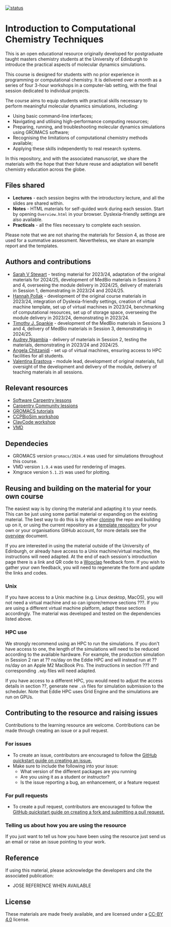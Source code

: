[![status](https://jose.theoj.org/papers/203c19913b1c1d8801a559c0eada14d1/status.svg)](https://jose.theoj.org/papers/203c19913b1c1d8801a559c0eada14d1)

# Introduction to Computational Chemistry Techniques

This is an open educational resource originally developed for postgraduate taught masters chemistry students at the University of Edinburgh to introduce the practical aspects of molecular dynamics simulations.

This course is designed for students with no prior experience in programming or computational chemistry. It is delivered over a month as a series of four 3-hour workshops in a computer-lab setting, with the final session dedicated to individual projects.

The course aims to equip students with practical skills necessary to perform meaningful molecular dynamics simulations, including: 

* Using basic command-line interfaces;
* Navigating and utilising high-performance computing resources;
* Preparing, running, and troubleshooting molecular dynamics simulations using GROMACS software;
* Recognising the limitations of computational chemistry methods available;
* Applying these skills independently to real research systems.

In this repository, and with the associated manuscript, we share the materials with the hope that their future reuse and adaptation will benefit chemistry education across the globe.



## Files shared

* **Lectures** - each session begins with the introductory lecture, and all the slides are shared within. 
* **Notes** - HTML materials for self-guided work during each session. Start by opening `Overview.html` in your browser. Dyslexia-friendly settings are also available. 
* **Practicals** - all the files necessary to complete each session. 

Please note that we are not sharing the materials for Session 4, as those are used for a summative assessment. Nevertheless, we share an example report and the templates.



## Authors and contributions

* [Sarah V Stewart](https://github.com/sarahvs99) - testing material for 2023/24, adaptation of the original materials for 2024/25, development of MedBio materials in Sessions 3 and 4, overseeing the module delivery in 2024/25, delivery of materials in Session 1, demonstrating in 2023/24 and 2024/25.
* [Hannah Pollak](https://github.com/hp115) - development of the original course materials in 2023/24, integration of Dyslexia-friendly settings, creation of virtual machine template, set up of virtual machines in 2023/24, benchmarking of computational resources, set up of storage space, overseeing the module delivery in 2023/24, demonstrating in 2023/24.
* [Timothy J. Spankie](https://github.com/tspankie) - development of the MedBio materials in Sessions 3 and 4, delivery of MedBio materials in Session 3, demonstrating in 2024/25.
* [Audrey Ngambia](https://github.com/s2242277) - delivery of materials in Session 2, testing the materials, demonstrating in 2023/24 and 2024/25.
* [Angela Chitzanidi](https://github.com/achitzan) - set up of virtual machines, ensuring access to HPC facilities for all students.
* [Valentina Erastova](https://github.com/punkpony) -  module lead, development of original materials, full oversight of the development and delivery of the module, delivery of teaching materials in all sessions.
 


## Relevant resources

- [Software Carpentry lessons](https://software-carpentry.org/lessons/)
- [Carpentry Community lessions](https://carpentries.org/lesson-development/community-lessons/)
- [GROMACS tutorials](https://tutorials.gromacs.org)
- [CCPBioSim workshop](https://github.com/CCPBioSim/BioSim-analysis-workshop)
- [ClayCode workshop](https://github.com/Erastova-group/ClayCode-workshop)
- [VMD](https://www.ks.uiuc.edu/Research/vmd/)


## Dependecies
- GROMACS  version `gromacs/2024.4` was used for simulations throughout this course.
- VMD version `1.9.4` was used for rendering of images.
- Xmgrace version `5.1.25` was used for plotting.


## Reusing and building on the material for your own course

The easiest way is by cloning the material and adapting it to your needs. This can be just using some partial material or expanding on the existing material. The best way to do this is by either [cloning](https://docs.github.com/en/repositories/creating-and-managing-repositories/cloning-a-repository) the repo and building up on it, or using the current repository as a [template repository](https://docs.github.com/en/repositories/creating-and-managing-repositories/creating-a-repository-from-a-template) for your own or your organisations GitHub account, for more details see the [overview](overview.md) document. 

If you are interested in using the material outside of the University of Edinburgh, or already have access to a Unix machine/virtual machine, the instructions will need adapted. At the end of each session's introduction page there is a link and QR code to a [Wooclap](https://www.wooclap.com) feedback form. If you wish to gather your own feedback, you will need to regenerate the form and update the links and codes.

### Unix
If you have access to a Unix machine (e.g. Linux desktop, MacOS), you will not need a virtual machine and so can ignore/remove sections ???. If you are using a different virtual machine platform, adapt these sections accordingly. The material was developed and tested on the dependencies listed above.


###  HPC use
We strongly recommend using an HPC to run the simulations. If you don't have access to one, the length of the simulations will need to be reduced according to the available hardware. For example, the production simulation in Session 2 ran at ?? ns/day on the Eddie HPC and will instead run at ?? ns/day on an Apple M2 MacBook Pro. The instructions in section ??? and corresponding `.mdp` files will need adapted. 

If you have access to a different HPC, you would need to adjust the access details in section ??, generate new `.sh` files for simulation submission to the scheduler. Note that Eddie HPC uses Grid Engine and the simulations are run on GPUs.

## Contributing to the resource and raising issues

Contributions to the learning resource are welcome. Contributions can be made through creating an issue or a pull request.

### For issues
- To create an issue, contributors are encouraged to follow the [GitHub quickstart guide on creating an issue.](https://docs.github.com/en/issues/tracking-your-work-with-issues/creating-an-issue)
- Make sure to include the following into your issue:
	-  What version of the different packages are you running
	-  Are you using it as a student or instructor?
	-  Is the issue reporting a bug, an enhancement, or a feature request		

### For pull requests
- To create a pull request, contributors are encouraged to follow the [GitHub quickstart guide on creating a fork and submitting a pull request.](https://docs.github.com/en/get-started/quickstart/contributing-to-projects)

### Telling us about how you are using the resource
If you just want to tell us how you have been using the resource just send us an email or raise an issue pointing to your work. 


## Reference

If using this material, please acknowledge the developers and cite the associated publication:

- JOSE REFERENCE WHEN AVAILABLE


## License

These materials are made freely available, and are licensed under a [CC-BY 4.0](https://creativecommons.org/licenses/by/4.0/) license.
